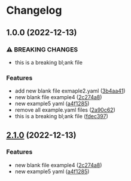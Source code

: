 # Changelog

## 1.0.0 (2022-12-13)


### ⚠ BREAKING CHANGES

* this is a breaking bl;ank file

### Features

* add new blank file exmaple2.yaml ([3b4aa41](https://github.com/hero-david/release-please-test/commit/3b4aa418540da3e8c815be5ab2e927410d8768ef))
* new blank file example4 ([2c274a8](https://github.com/hero-david/release-please-test/commit/2c274a851e0ffb15e2d90a85f4026b4751d0a162))
* new example5 yaml ([a4f1285](https://github.com/hero-david/release-please-test/commit/a4f1285b265e0cb01ea4c14cd0bf44f559984249))
* remove all example.yaml files ([2a90c62](https://github.com/hero-david/release-please-test/commit/2a90c6210c47d90402a2c64a863c3979754c88bf))
* this is a breaking bl;ank file ([fdec397](https://github.com/hero-david/release-please-test/commit/fdec39743424e68bffe52e00f6813421f9e0206a))

## [2.1.0](https://github.com/hero-david/release-please-test/compare/v2.0.0...v2.1.0) (2022-12-13)


### Features

* new blank file example4 ([2c274a8](https://github.com/hero-david/release-please-test/commit/2c274a851e0ffb15e2d90a85f4026b4751d0a162))
* new example5 yaml ([a4f1285](https://github.com/hero-david/release-please-test/commit/a4f1285b265e0cb01ea4c14cd0bf44f559984249))
